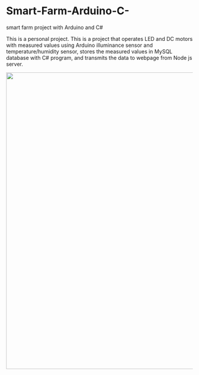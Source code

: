 # Smart-Farm-Arduino-C-
smart farm project with Arduino and C#

This is a personal project.
This is a project that operates LED and DC motors with measured values using Arduino illuminance sensor and temperature/humidity sensor, stores the measured values in MySQL database with C# program, and transmits the data to webpage from Node js server.

<img width="800" src="https://user-images.githubusercontent.com/80086193/236117692-f5357cc1-7cc6-4760-99af-38b308696806.JPG">
